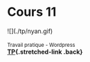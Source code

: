 # Cours 11

<div class="grid grid-1-2" markdown>
  ![](./tp/nyan.gif)

  <small>Travail pratique - Wordpress</small><br>
  **[TP](./tp/index.md){.stretched-link .back}**
</div>
